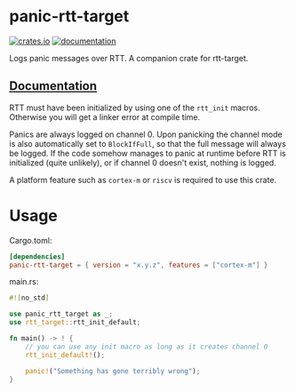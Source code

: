 # panic-rtt-target

[![crates.io](https://meritbadge.herokuapp.com/panic-rtt-target)](https://crates.io/crates/panic-rtt-target) [![documentation](https://docs.rs/panic-rtt-target/badge.svg)](https://docs.rs/panic-rtt-target)

Logs panic messages over RTT. A companion crate for rtt-target.

## [Documentation](https://docs.rs/panic-rtt-target)

RTT must have been initialized by using one of the `rtt_init` macros. Otherwise you will get a linker error at compile time.

Panics are always logged on channel 0. Upon panicking the channel mode is also automatically set to `BlockIfFull`, so that the full message will always be logged. If the code somehow manages to panic at runtime before RTT is initialized (quite unlikely), or if channel 0 doesn't exist, nothing is logged.

A platform feature such as `cortex-m` or `riscv` is required to use this crate.

# Usage

Cargo.toml:

```toml
[dependencies]
panic-rtt-target = { version = "x.y.z", features = ["cortex-m"] }
```

main.rs:

```rust
#![no_std]

use panic_rtt_target as _;
use rtt_target::rtt_init_default;

fn main() -> ! {
    // you can use any init macro as long as it creates channel 0
    rtt_init_default!();

    panic!("Something has gone terribly wrong");
}
```
